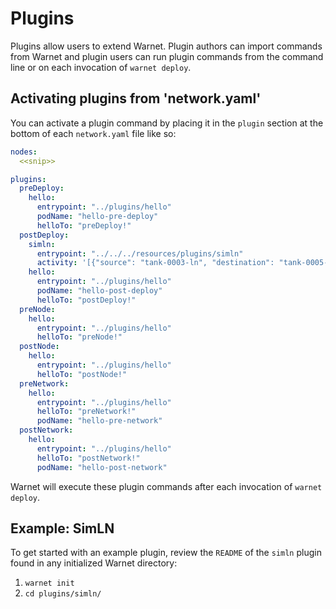 # Plugins

Plugins allow users to extend Warnet. Plugin authors can import commands from Warnet and plugin users can run plugin commands from the command line or on each invocation of `warnet deploy`.

## Activating plugins from 'network.yaml'

You can activate a plugin command by placing it in the `plugin` section at the bottom of each `network.yaml` file like so:

````yaml
nodes:
  <<snip>>

plugins:
  preDeploy:
    hello:
      entrypoint: "../plugins/hello"
      podName: "hello-pre-deploy"
      helloTo: "preDeploy!"
  postDeploy:
    simln:
      entrypoint: "../../../resources/plugins/simln"
      activity: '[{"source": "tank-0003-ln", "destination": "tank-0005-ln", "interval_secs": 1, "amount_msat": 2000}]'
    hello:
      entrypoint: "../plugins/hello"
      podName: "hello-post-deploy"
      helloTo: "postDeploy!"
  preNode:
    hello:
      entrypoint: "../plugins/hello"
      helloTo: "preNode!"
  postNode:
    hello:
      entrypoint: "../plugins/hello"
      helloTo: "postNode!"
  preNetwork:
    hello:
      entrypoint: "../plugins/hello"
      helloTo: "preNetwork!"
      podName: "hello-pre-network"
  postNetwork:
    hello:
      entrypoint: "../plugins/hello"
      helloTo: "postNetwork!"
      podName: "hello-post-network"
````

Warnet will execute these plugin commands after each invocation of `warnet deploy`.

## Example: SimLN

To get started with an example plugin, review the `README` of the `simln` plugin found in any initialized Warnet directory:

1. `warnet init`
2. `cd plugins/simln/`

